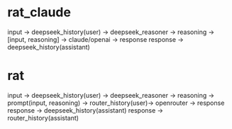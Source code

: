 # rat_claude
input -> deepseek_history(user) -> deepseek_reasoner -> reasoning -> [input, reasoning] -> claude/openai -> response 
response -> deepseek_history(assistant)

# rat
input -> deepseek_history(user) -> deepseek_reasoner -> reasoning -> prompt(input, reasoning) -> router_history(user)-> openrouter -> response
response -> deepseek_history(assistant)
response -> router_history(assistant)
